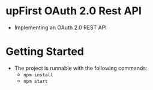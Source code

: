 # upFirst OAuth 2.0 Rest API

* Implementing an OAuth 2.0 REST API

# Getting Started
- The project is runnable with the following commands:
    - `npm install`
    - `npm start`